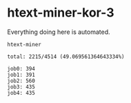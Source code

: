# htext-miner-kor-3

Everything doing here is automated.

```
htext-miner

total: 2215/4514 (49.069561364643334%)

job0: 394
job1: 391
job2: 560
job3: 435
job4: 435
```